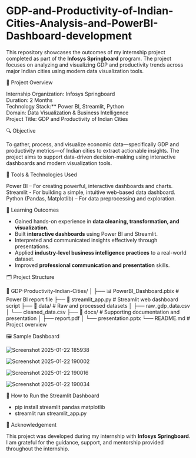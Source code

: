 # GDP-and-Productivity-of-Indian-Cities-Analysis-and-PowerBI-Dashboard-development

This repository showcases the outcomes of my internship project completed as part of the **Infosys Springboard** program. The project focuses on analyzing and visualizing GDP and productivity trends across major Indian cities using modern data visualization tools.

📌 Project Overview

Internship Organization: Infosys Springboard  
Duration: 2 Months  
Technology Stack:** Power BI, Streamlit, Python  
Domain: Data Visualization & Business Intelligence  
Project Title: GDP and Productivity of Indian Cities  

🔍 Objective

To gather, process, and visualize economic data—specifically GDP and productivity metrics—of Indian cities to extract actionable insights. The project aims to support data-driven decision-making using interactive dashboards and modern visualization tools.


🚀 Tools & Technologies Used

Power BI – For creating powerful, interactive dashboards and charts.  
Streamlit - For building a simple, intuitive web-based data dashboard.  
Python (Pandas, Matplotlib) – For data preprocessing and exploration.


🧠 Learning Outcomes
- Gained hands-on experience in **data cleaning, transformation, and visualization**.
- Built **interactive dashboards** using Power BI and Streamlit.
- Interpreted and communicated insights effectively through presentations.
- Applied **industry-level business intelligence practices** to a real-world dataset.
- Improved **professional communication and presentation** skills.

🗂️ Project Structure

📁 GDP-Productivity-Indian-Cities/
│
├── 📊 PowerBI_Dashboard.pbix          # Power BI report file
├── 📄 streamlit_app.py                # Streamlit web dashboard script
├── 📁 data/                           # Raw and processed datasets
│   ├── raw_gdp_data.csv
│   └── cleaned_data.csv
├── 📁 docs/                           # Supporting documentation and presentation
│   ├── report.pdf
│   └── presentation.pptx
└── README.md                         # Project overview


🖼️ Sample Dashboard 

![Screenshot 2025-01-22 185938](https://github.com/user-attachments/assets/3cff7935-08d2-46ba-a92e-86745f310ed5)

![Screenshot 2025-01-22 190002](https://github.com/user-attachments/assets/c723fd7a-95ec-48a8-98e0-d8d2a1117f37)

![Screenshot 2025-01-22 190016](https://github.com/user-attachments/assets/3164ef26-f9c1-4ce5-b1be-6bde8c115150)

![Screenshot 2025-01-22 190034](https://github.com/user-attachments/assets/596e2fc1-d668-4f1d-b845-35620e11a166)


📌 How to Run the Streamlit Dashboard

- pip install streamlit pandas matplotlib
- streamlit run streamlit_app.py

📢 Acknowledgement

This project was developed during my internship with **Infosys Springboard**. I am grateful for the guidance, support, and mentorship provided throughout the internship.

